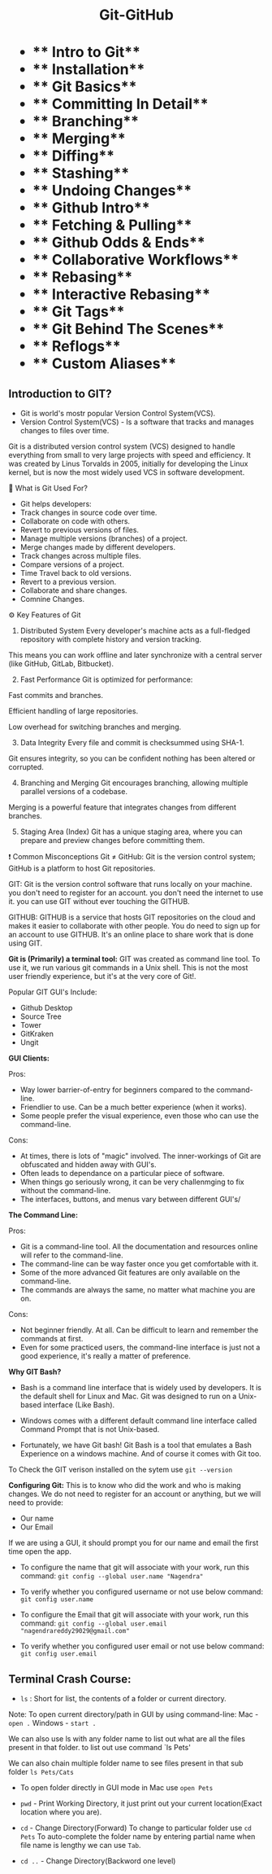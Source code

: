 <h1 align = 'center'> Git-GitHub<h1>

- ** Intro to Git**
- ** Installation**
- ** Git Basics**
- ** Committing In Detail**
- ** Branching**
- ** Merging**
- ** Diffing**
- ** Stashing**
- ** Undoing Changes**
- ** Github Intro**
- ** Fetching & Pulling**
- ** Github Odds & Ends**
- ** Collaborative Workflows**
- ** Rebasing**
- ** Interactive Rebasing**
- ** Git Tags**
- ** Git Behind The Scenes**
- ** Reflogs**
- ** Custom Aliases**

## Introduction to GIT?

- Git is world's mostr popular Version Control System(VCS).
- Version Control System(VCS) - Is a software that tracks and manages changes to files over time.

Git is a distributed version control system (VCS) designed to handle everything from small to very large projects with speed and efficiency. It was created by Linus Torvalds in 2005, initially for developing the Linux kernel, but is now the most widely used VCS in software development.

🔧 What is Git Used For?

- Git helps developers:
- Track changes in source code over time.
- Collaborate on code with others.
- Revert to previous versions of files.
- Manage multiple versions (branches) of a project.
- Merge changes made by different developers.
- Track changes across multiple files.
- Compare versions of a project.
- Time Travel back to old versions.
- Revert to a previous version.
- Collaborate and share changes.
- Comnine Changes.

⚙️ Key Features of Git

1. Distributed System
   Every developer's machine acts as a full-fledged repository with complete history and version tracking.

This means you can work offline and later synchronize with a central server (like GitHub, GitLab, Bitbucket).

2. Fast Performance
   Git is optimized for performance:

Fast commits and branches.

Efficient handling of large repositories.

Low overhead for switching branches and merging.

3. Data Integrity
   Every file and commit is checksummed using SHA-1.

Git ensures integrity, so you can be confident nothing has been altered or corrupted.

4. Branching and Merging
   Git encourages branching, allowing multiple parallel versions of a codebase.

Merging is a powerful feature that integrates changes from different branches.

5. Staging Area (Index)
   Git has a unique staging area, where you can prepare and preview changes before committing them.

❗ Common Misconceptions
Git ≠ GitHub: Git is the version control system; GitHub is a platform to host Git repositories.

GIT:
Git is the version control software that runs locally on your machine. you don't need to register for an account. you don't
need the internet to use it. you can use GIT without ever touching the GITHUB.

GITHUB:
GITHUB is a service that hosts GIT repositories on the cloud and makes it easier to collaborate with other people. You do
need to sign up for an account to use GITHUB. It's an online place to share work that is done using GIT.

**Git is (Primarily) a terminal tool:**
GIT was created as command line tool. To use it, we run various git commands in a Unix shell. This is not the most user
friendly experience, but it's at the very core of Git!.

Popular GIT GUI's Include:

- Github Desktop
- Source Tree
- Tower
- GitKraken
- Ungit

**GUI Clients:**

Pros:

- Way lower barrier-of-entry for beginners compared to the command-line.
- Friendlier to use. Can be a much better experience (when it works).
- Some people prefer the visual experience, even those who can use the command-line.

Cons:

- At times, there is lots of "magic" involved. The inner-workings of Git are obfuscated and hidden away with GUI's.
- Often leads to dependance on a particular piece of software.
- When things go seriously wrong, it can be very challenmging to fix without the command-line.
- The interfaces, buttons, and menus vary between different GUI's/

**The Command Line:**

Pros:

- Git is a command-line tool. All the documentation and resources online will refer to the command-line.
- The command-line can be way faster once you get comfortable with it.
- Some of the more advanced Git features are only available on the command-line.
- The commands are always the same, no matter what machine you are on.

Cons:

- Not beginner friendly. At all. Can be difficult to learn and remember the commands at first.
- Even for some practiced users, the command-line interface is just not a good experience, it's really a matter of preference.

**Why GIT Bash?**

- Bash is a command line interface that is widely used by developers. It is the default shell for Linux and Mac. Git was
  designed to run on a Unix-based interface (Like Bash).

- Windows comes with a different default command line interface called Command Prompt that is not Unix-based.

- Fortunately, we have Git bash! Git Bash is a tool that emulates a Bash Experience on a windows machine. And of course
  it comes with Git too.

To Check the GIT verison installed on the sytem use `git --version`

**Configuring Git:**
This is to know who did the work and who is making changes.
We do not need to register for an account or anything, but we will need to provide:

- Our name
- Our Email

If we are using a GUI, it should prompt you for our name and email the first time open the app.

- To configure the name that git will associate with your work, run this command:
  `git config --global user.name "Nagendra"`
- To verify whether you configured username or not use below command:
  ` git config user.name`

- To configure the Email that git will associate with your work, run this command:
  `git config --global user.email "nagendrareddy29029@gmail.com"`
- To verify whether you configured user email or not use below command:
  ` git config user.email`

## Terminal Crash Course:

- `ls` : Short for list, the contents of a folder or current directory.

Note: To open current directory/path in GUI by using command-line:
Mac - `open .`
Windows - `start .`

We can also use ls with any folder name to list out what are all the files present in that folder. to list out use command
`ls Pets'

We can also chain multiple folder name to see files present in that sub folder
`ls Pets/Cats`

- To open folder directly in GUI mode in Mac use `open Pets`

- `pwd` - Print Working Directory, it just print out your current location(Exact location where you are).

- `cd` - Change Directory(Forward)
  To change to particular folder use `cd Pets`
  To auto-complete the folder name by entering partial name when file name is lengthy we can use `Tab`.

- `cd ..` - Change Directory(Backword one level)
